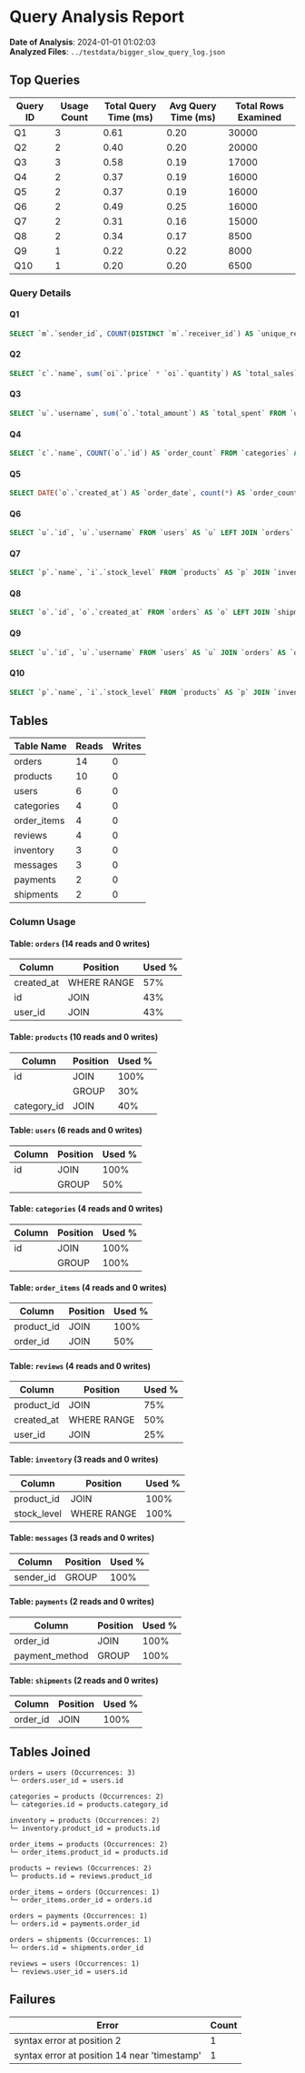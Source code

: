 # Query Analysis Report

**Date of Analysis**: 2024-01-01 01:02:03  
**Analyzed Files**: `../testdata/bigger_slow_query_log.json`

## Top Queries
|Query ID|Usage Count|Total Query Time (ms)|Avg Query Time (ms)|Total Rows Examined|
|---|---|---|---|---|
|Q1|3|0.61|0.20|30000|
|Q2|2|0.40|0.20|20000|
|Q3|3|0.58|0.19|17000|
|Q4|2|0.37|0.19|16000|
|Q5|2|0.37|0.19|16000|
|Q6|2|0.49|0.25|16000|
|Q7|2|0.31|0.16|15000|
|Q8|2|0.34|0.17|8500|
|Q9|1|0.22|0.22|8000|
|Q10|1|0.20|0.20|6500|

### Query Details
#### Q1
```sql
SELECT `m`.`sender_id`, COUNT(DISTINCT `m`.`receiver_id`) AS `unique_receivers` FROM `messages` AS `m` GROUP BY `m`.`sender_id` HAVING COUNT(DISTINCT `m`.`receiver_id`) > :_unique_receivers /* INT64 */
```

#### Q2
```sql
SELECT `c`.`name`, sum(`oi`.`price` * `oi`.`quantity`) AS `total_sales` FROM `categories` AS `c` JOIN `products` AS `p` ON `c`.`id` = `p`.`category_id` JOIN `order_items` AS `oi` ON `p`.`id` = `oi`.`product_id` GROUP BY `c`.`id` ORDER BY sum(`oi`.`price` * `oi`.`quantity`) DESC LIMIT :1 /* INT64 */
```

#### Q3
```sql
SELECT `u`.`username`, sum(`o`.`total_amount`) AS `total_spent` FROM `users` AS `u` JOIN `orders` AS `o` ON `u`.`id` = `o`.`user_id` WHERE `o`.`created_at` BETWEEN :1 /* VARCHAR */ AND :2 /* VARCHAR */ GROUP BY `u`.`id` HAVING sum(`o`.`total_amount`) > :_total_spent /* INT64 */
```

#### Q4
```sql
SELECT `c`.`name`, COUNT(`o`.`id`) AS `order_count` FROM `categories` AS `c` JOIN `products` AS `p` ON `c`.`id` = `p`.`category_id` JOIN `order_items` AS `oi` ON `p`.`id` = `oi`.`product_id` JOIN `orders` AS `o` ON `oi`.`order_id` = `o`.`id` GROUP BY `c`.`id`
```

#### Q5
```sql
SELECT DATE(`o`.`created_at`) AS `order_date`, count(*) AS `order_count` FROM `orders` AS `o` WHERE `o`.`created_at` >= DATE_SUB(now(), INTERVAL :1 /* INT64 */ day) GROUP BY DATE(`o`.`created_at`)
```

#### Q6
```sql
SELECT `u`.`id`, `u`.`username` FROM `users` AS `u` LEFT JOIN `orders` AS `o` ON `u`.`id` = `o`.`user_id` WHERE `o`.`id` IS NULL
```

#### Q7
```sql
SELECT `p`.`name`, `i`.`stock_level` FROM `products` AS `p` JOIN `inventory` AS `i` ON `p`.`id` = `i`.`product_id` WHERE `i`.`stock_level` < :_i_stock_level /* INT64 */
```

#### Q8
```sql
SELECT `o`.`id`, `o`.`created_at` FROM `orders` AS `o` LEFT JOIN `shipments` AS `s` ON `o`.`id` = `s`.`order_id` WHERE `s`.`shipped_date` IS NULL AND `o`.`created_at` < DATE_SUB(now(), INTERVAL :1 /* INT64 */ day)
```

#### Q9
```sql
SELECT `u`.`id`, `u`.`username` FROM `users` AS `u` JOIN `orders` AS `o` ON `u`.`id` = `o`.`user_id` JOIN `reviews` AS `r` ON `u`.`id` = `r`.`user_id` WHERE `o`.`created_at` >= DATE_SUB(now(), INTERVAL :1 /* INT64 */ month) AND `r`.`created_at` >= DATE_SUB(now(), INTERVAL :1 /* INT64 */ month)
```

#### Q10
```sql
SELECT `p`.`name`, `i`.`stock_level` FROM `products` AS `p` JOIN `inventory` AS `i` ON `p`.`id` = `i`.`product_id` WHERE `i`.`stock_level` BETWEEN :1 /* INT64 */ AND :2 /* INT64 */
```

## Tables
|Table Name|Reads|Writes|
|---|---|---|
|orders|14|0|
|products|10|0|
|users|6|0|
|categories|4|0|
|order_items|4|0|
|reviews|4|0|
|inventory|3|0|
|messages|3|0|
|payments|2|0|
|shipments|2|0|

### Column Usage
#### Table: `orders` (14 reads and 0 writes)
|Column|Position|Used %|
|---|---|---|
|created_at|WHERE RANGE|57%|
|id|JOIN|43%|
|user_id|JOIN|43%|

#### Table: `products` (10 reads and 0 writes)
|Column|Position|Used %|
|---|---|---|
|id|JOIN|100%|
||GROUP|30%|
|category_id|JOIN|40%|

#### Table: `users` (6 reads and 0 writes)
|Column|Position|Used %|
|---|---|---|
|id|JOIN|100%|
||GROUP|50%|

#### Table: `categories` (4 reads and 0 writes)
|Column|Position|Used %|
|---|---|---|
|id|JOIN|100%|
||GROUP|100%|

#### Table: `order_items` (4 reads and 0 writes)
|Column|Position|Used %|
|---|---|---|
|product_id|JOIN|100%|
|order_id|JOIN|50%|

#### Table: `reviews` (4 reads and 0 writes)
|Column|Position|Used %|
|---|---|---|
|product_id|JOIN|75%|
|created_at|WHERE RANGE|50%|
|user_id|JOIN|25%|

#### Table: `inventory` (3 reads and 0 writes)
|Column|Position|Used %|
|---|---|---|
|product_id|JOIN|100%|
|stock_level|WHERE RANGE|100%|

#### Table: `messages` (3 reads and 0 writes)
|Column|Position|Used %|
|---|---|---|
|sender_id|GROUP|100%|

#### Table: `payments` (2 reads and 0 writes)
|Column|Position|Used %|
|---|---|---|
|order_id|JOIN|100%|
|payment_method|GROUP|100%|

#### Table: `shipments` (2 reads and 0 writes)
|Column|Position|Used %|
|---|---|---|
|order_id|JOIN|100%|

## Tables Joined
```
orders ↔ users (Occurrences: 3)
└─ orders.user_id = users.id

categories ↔ products (Occurrences: 2)
└─ categories.id = products.category_id

inventory ↔ products (Occurrences: 2)
└─ inventory.product_id = products.id

order_items ↔ products (Occurrences: 2)
└─ order_items.product_id = products.id

products ↔ reviews (Occurrences: 2)
└─ products.id = reviews.product_id

order_items ↔ orders (Occurrences: 1)
└─ order_items.order_id = orders.id

orders ↔ payments (Occurrences: 1)
└─ orders.id = payments.order_id

orders ↔ shipments (Occurrences: 1)
└─ orders.id = shipments.order_id

reviews ↔ users (Occurrences: 1)
└─ reviews.user_id = users.id

```
## Failures
|Error|Count|
|---|---|
|syntax error at position 2|1|
|syntax error at position 14 near 'timestamp'|1|


